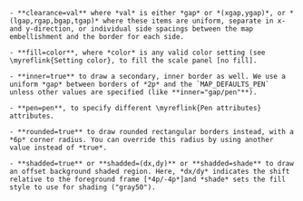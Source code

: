     - **clearance=val** where *val* is either *gap* or *(xgap,ygap)*, or *(lgap,rgap,bgap,tgap)* where these items are uniform, separate in x- and y-direction, or individual side spacings between the map embellishment and the border for each side.
    
    - **fill=color**, where *color* is any valid color setting (see \myreflink{Setting color}, to fill the scale panel [no fill].
    
    - **inner=true** to draw a secondary, inner border as well. We use a uniform *gap* between borders of *2p* and the `MAP_DEFAULTS_PEN` unless other values are specified (like **inner="gap/pen"**). 
    
    - **pen=pen**, to specify different \myreflink{Pen attributes} attributes.
    
    - **rounded=true** to draw rounded rectangular borders instead, with a *6p* corner radius. You can override this radius by using another value instead of *true*.
    
    - **shadded=true** or **shadded=(dx,dy)** or **shadded=shade** to draw an offset background shaded region. Here, *dx/dy* indicates the shift relative to the foreground frame [*4p/-4p*]and *shade* sets the fill style to use for shading ("gray50").